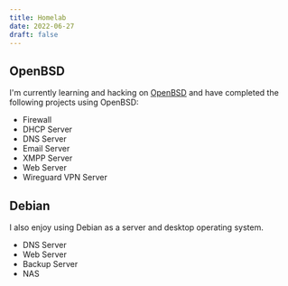 ```yaml
---
title: Homelab
date: 2022-06-27
draft: false
---
```

## OpenBSD

I'm currently learning and hacking on [OpenBSD](https://www.openbsd.org/) and have completed the following projects using OpenBSD:

* Firewall
* DHCP Server
* DNS Server
* Email Server 
* XMPP Server
* Web Server 
* Wireguard VPN Server

## Debian
I also enjoy using Debian as a server and desktop operating system.

* DNS Server
* Web Server
* Backup Server
* NAS